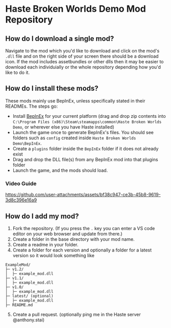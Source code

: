 
# Haste Broken Worlds Demo Mod Repository

## How do I download a single mod?
Navigate to the mod which you'd like to download and click on the mod's `.dll` file and on the right side of your screen there should be a download icon. If the mod includes assetbundles or other dlls then it may be easier to download each individuially or the whole repository depending how you'd like to do it.

## How do I install these mods?
These mods mainly use BepInEx, unless specifically stated in their READMEs. The steps go:
- Install [BepInEx](https://github.com/BepInEx/BepInEx/releases) for your current platform (drag and drop zip contents into `C:\Program Files (x86)\Steam\steamapps\common\Haste Broken Worlds Demo`, or wherever else you have Haste installed)
- Launch the game once to generate BepInEx's files. You should see folders such as `config` created inside `Haste Broken Worlds Demo\BepInEx`.
- Create a `plugins` folder inside the `BepInEx` folder if it does not already exist
- Drag and drop the DLL file(s) from any BepInEx mod into that plugins folder
- Launch the game, and the mods should load.
### Video Guide
https://github.com/user-attachments/assets/bf38c947-ce3b-45b8-9619-3d8c396e16a9

## How do I add my mod?

 1. Fork the repository. (If you press the `.` key you can enter a VS code editor on your web browser and update from there.)
 2. Create a folder in the base directory with your mod name.
 3. Create a readme in your folder.
 4. Create a folder for each version and optionally a folder for a latest version so it would look something like

```
ExampleMod/
├─ v1.2/
│  ├─ example_mod.dll
├─ v1.1/
│  ├─ example_mod.dll
├─ v1.0/
│  ├─ example_mod.dll
├─ latest/ (optional)
│  ├─ example_mod.dll
├─ README.md

```

5. Create a pull request. (optionally ping me in the Haste server @anthony.stai)
